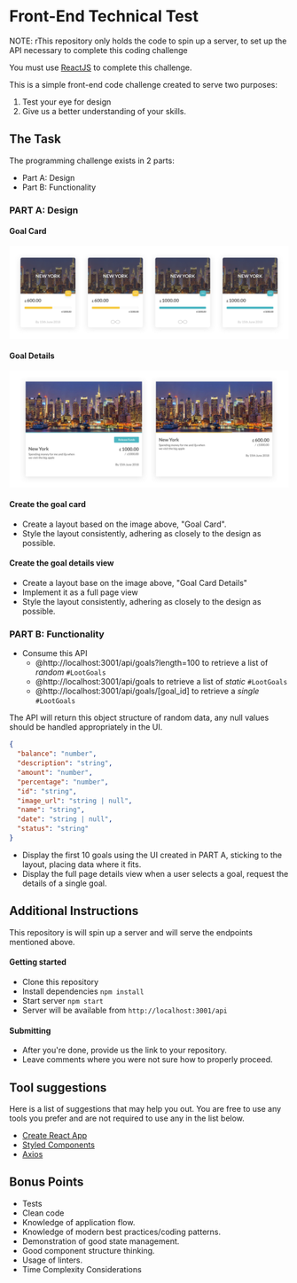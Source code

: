 # Front-End Technical Test

NOTE: rThis repository only holds the code to spin up a server, to set up the API necessary to complete this coding challenge

You must use [ReactJS](https://reactjs.org/) to complete this challenge.

This is a simple front-end code challenge created to serve two purposes:

1.  Test your eye for design
1.  Give us a better understanding of your skills.

## The Task

The programming challenge exists in 2 parts:

- Part A: Design
- Part B: Functionality

### PART A: Design

#### Goal Card

![Screen](./assets/images/goal_card.png)

#### Goal Details

![Screen](./assets/images/goal_details.png)

#### Create the goal card

- Create a layout based on the image above, "Goal Card".
- Style the layout consistently, adhering as closely to the design as possible.

#### Create the goal details view

- Create a layout base on the image above, "Goal Card Details"
- Implement it as a full page view
- Style the layout consistently, adhering as closely to the design as possible.

### PART B: Functionality

- Consume this API
  - @http://localhost:3001/api/goals?length=100 to retrieve a list of _random_ `#LootGoals`
  - @http://localhost:3001/api/goals to retrieve a list of _static_ `#LootGoals`
  - @http://localhost:3001/api/goals/[goal_id] to retrieve a _single_ `#LootGoals`

The API will return this object structure of random data, any null values should be handled appropriately in the UI.

```json
{
  "balance": "number",
  "description": "string",
  "amount": "number",
  "percentage": "number",
  "id": "string",
  "image_url": "string | null",
  "name": "string",
  "date": "string | null",
  "status": "string"
}
```

- Display the first 10 goals using the UI created in PART A, sticking to the layout, placing data where it fits.
- Display the full page details view when a user selects a goal, request the details of a single goal.

## Additional Instructions

This repository is will spin up a server and will serve the endpoints mentioned above.

#### Getting started

- Clone this repository
- Install dependencies `npm install`
- Start server `npm start`
- Server will be available from `http://localhost:3001/api`

#### Submitting

- After you're done, provide us the link to your repository.
- Leave comments where you were not sure how to properly proceed.

## Tool suggestions

Here is a list of suggestions that may help you out.
You are free to use any tools you prefer and are not required to use any in the list below.

- [Create React App](https://github.com/facebook/create-react-app)
- [Styled Components](https://github.com/styled-components/styled-components)
- [Axios](https://github.com/axios/axios)

## Bonus Points

- Tests
- Clean code
- Knowledge of application flow.
- Knowledge of modern best practices/coding patterns.
- Demonstration of good state management.
- Good component structure thinking.
- Usage of linters.
- Time Complexity Considerations
